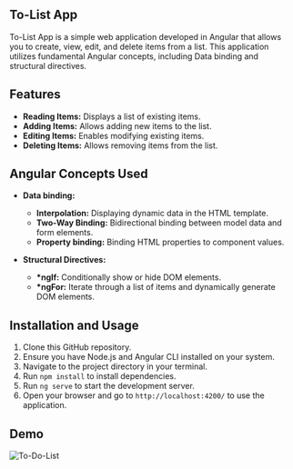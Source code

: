 ## To-List App

To-List App is a simple web application developed in Angular that allows you to create, view, edit, and delete items from a list. This application utilizes fundamental Angular concepts, including Data binding and structural directives.

## Features

- **Reading Items:** Displays a list of existing items.
- **Adding Items:** Allows adding new items to the list.
- **Editing Items:** Enables modifying existing items.
- **Deleting Items:** Allows removing items from the list.

## Angular Concepts Used

- **Data binding:**
  - **Interpolation:** Displaying dynamic data in the HTML template.
  - **Two-Way Binding:** Bidirectional binding between model data and form elements.
  - **Property binding:** Binding HTML properties to component values.

- **Structural Directives:**
  - **\*ngIf:** Conditionally show or hide DOM elements.
  - **\*ngFor:** Iterate through a list of items and dynamically generate DOM elements.

## Installation and Usage

1. Clone this GitHub repository.
2. Ensure you have Node.js and Angular CLI installed on your system.
3. Navigate to the project directory in your terminal.
4. Run `npm install` to install dependencies.
5. Run `ng serve` to start the development server.
6. Open your browser and go to `http://localhost:4200/` to use the application.

## Demo
![To-Do-List](https://github.com/mohamed-mahmoud-hanenne/ToDoList/assets/96345931/767b77a4-ab65-42c4-9898-282c9f8ec4cb)

